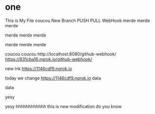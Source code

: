# one
This is My File
coucou
New Branch
PUSH PULL WebHook
merde merde merde

merde merde merde

merde merde merde

coucou
coucou
http://localhost:8080/github-webhook/
https://831cba16.ngrok.io/github-webhook/

new lnk  https://1146cdf9.ngrok.io

today we change  https://1146cdf9.ngrok.io
data
 
data

yesy

yesy
hhhhhhhhhhhh
this is new modification do you know
